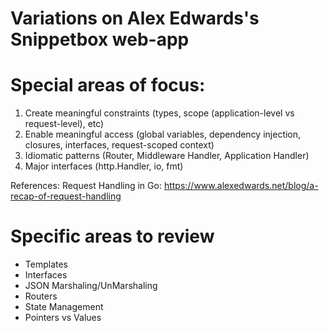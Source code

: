 # Variations on Alex Edwards's Snippetbox web-app

# Special areas of focus:

1. Create meaningful constraints (types, scope (application-level vs request-level), etc)
2. Enable meaningful access (global variables, dependency injection, closures, interfaces, request-scoped context)
3. Idiomatic patterns (Router, Middleware Handler, Application Handler)
4. Major interfaces (http.Handler, io, fmt)

References:
Request Handling in Go:
https://www.alexedwards.net/blog/a-recap-of-request-handling

# Specific areas to review

-   Templates
-   Interfaces
-   JSON Marshaling/UnMarshaling
-   Routers
-   State Management
-   Pointers vs Values
